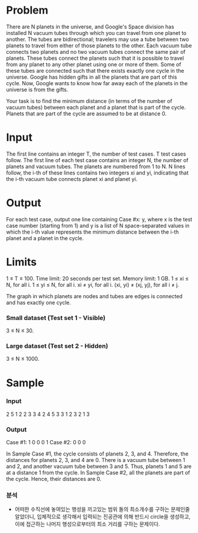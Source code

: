 # Problem
There are N planets in the universe, and Google's Space division has installed N vacuum tubes through which you can travel from one planet to another. The tubes are bidirectional; travelers may use a tube between two planets to travel from either of those planets to the other. Each vacuum tube connects two planets and no two vacuum tubes connect the same pair of planets. These tubes connect the planets such that it is possible to travel from any planet to any other planet using one or more of them. Some of these tubes are connected such that there exists exactly one cycle in the universe. Google has hidden gifts in all the planets that are part of this cycle. Now, Google wants to know how far away each of the planets in the universe is from the gifts.

Your task is to find the minimum distance (in terms of the number of vacuum tubes) between each planet and a planet that is part of the cycle. Planets that are part of the cycle are assumed to be at distance 0.

# Input
The first line contains an integer T, the number of test cases. T test cases follow. The first line of each test case contains an integer N, the number of planets and vacuum tubes. The planets are numbered from 1 to N.
N lines follow, the i-th of these lines contains two integers xi and yi, indicating that the i-th vacuum tube connects planet xi and planet yi.

# Output
For each test case, output one line containing Case #x: y, where x is the test case number (starting from 1) and y is a list of N space-separated values in which the i-th value represents the minimum distance between the i-th planet and a planet in the cycle.

# Limits
1 ≤ T ≤ 100.
Time limit: 20 seconds per test set.
Memory limit: 1 GB.
1 ≤ xi ≤ N, for all i.
1 ≤ yi ≤ N, for all i.
xi ≠ yi, for all i.
(xi, yi) ≠ (xj, yj), for all i ≠ j.

The graph in which planets are nodes and tubes are edges is connected and has exactly one cycle.
### Small dataset (Test set 1 - Visible)
3 ≤ N ≤ 30.

### Large dataset (Test set 2 - Hidden)
3 ≤ N ≤ 1000.

# Sample

### Input  
2
5
1 2
2 3
3 4
2 4
5 3
3
1 2
3 2
1 3
  
### Output  
 
Case #1: 1 0 0 0 1
Case #2: 0 0 0

In Sample Case #1, the cycle consists of planets 2, 3, and 4. Therefore, the distances for planets 2, 3, and 4 are 0. There is a vacuum tube between 1 and 2, and another vacuum tube between 3 and 5. Thus, planets 1 and 5 are at a distance 1 from the cycle.
In Sample Case #2, all the planets are part of the cycle. Hence, their distances are 0.

### 분석

- 어떠한 수직선에 놓여있는 행성을 끼고있는 범위 돌의 최소개수를 구하는 문제인줄 알았더니, 입체적으로 생각해서 입력되는 진공관에 의해 반드시 circle을 생성하고, 이에 접근하는 나머지 행성으로부터의 최소 거리를 구하는 문제이다.
